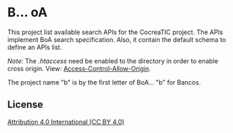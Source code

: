 # B... oA

This project list available search APIs for the CocreaTIC project.
The APIs implement BoA search specification.
Also, it contain the default schema to define an APIs list.

*Note:* The _.htaccess_ need be enabled to the directory in order to enable cross origin. View:
[Access-Control-Allow-Origin](https://developer.mozilla.org/es/docs/Web/HTTP/Headers/Access-Control-Allow-Origin).

The project name "b" is by the first letter of BoA... "b" for Bancos.

## License
[Attribution 4.0 International (CC BY 4.0)](https://creativecommons.org/licenses/by/4.0/)
